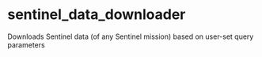 # sentinel_data_downloader
Downloads Sentinel data (of any Sentinel mission) based on user-set query parameters
